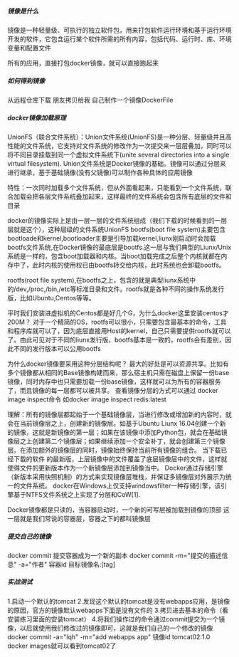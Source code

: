 ##### 镜像是什么
镜像是一种轻量级、可执行的独立软件包，用来打包软件运行环境和基于运行环境开发的软件，它包含运行某个软件所需的所有内容，包括代码、运行时、库、环境变量和配置文件

所有的应用，直接打包docker镜像，就可以直接跑起来

##### 如何得到镜像
从远程仓库下载
朋友拷贝给我
自己制作一个镜像DockerFile

##### docker镜像加载原理
UnionFS（联合文件系统）：Union文件系统(UnionFS)是一种分层、轻量级并且高性能的文件系统，它支持对文件系统的修改作为一次提交来一层层叠加，同时可以将不同目录挂载到同一个虚拟文件系统下(unite several directories into a single virtual filesystem). Union文件系统是Docker镜像的基础。镜像可以通过分层来进行继承，基于基础镜像(没有父镜像)可以制作各种具体的应用镜像

特性：一次同时加载多个文件系统，但从外面看起来，只能看到一个文件系统，联合加载会把各层文件系统叠加起来，这样最终的文件系统会包含所有底层的文件和目录

docker的镜像实际上是由一层一层的文件系统组成（我们下载的时候看到的一层层就是这个），这种层级的文件系统UnionFS
bootfs(boot file system)主要包含bootloade和kernel,bootloader主要是引导加载kernel,liunx刚启动时会加载bootfs文件系统,在Docker镜像的最底层是bootfs.这一层与我们典型的Liunx/Unix系统是一样的，包含boot加载器和内核。当boot加载完成之后整个内核就都在内存中了，此时内核的使用权已由bootfs转交给内核，此时系统也会卸载bootfs。

rootfs(root file system),在bootfs之上，包含的就是典型liunx系统中的/dev,/proc,/bin,/etc等标准目录和文件。rootfs就是各种不同的操作系统发行版，比如Ubuntu,Centos等等。

平时我们安装进虚拟机的Centos都是好几个G，为什么docker这里安装centos才200M？
对于一个精简的OS，rootfs可以很小，只需要包含最基本的命令，工具和程序库就可以了，因为底层直接用Host的kernel，自己只需要提供rootfs就可以了。由此可见对于不同的liunx发行版，bootfs基本是一致的，rootfs会有差别，因此不同的发行版本可以公用bootfs

为什么docker镜像要采用这种分层结构呢？
最大的好处是可以资源共享。比如有多个镜像都从相同的Base镜像构建而来，那么宿主机只需在磁盘上保留一份base镜像，同时内存中也只需要加载一份base镜像，这样就可以为所有的容器服务了，而且镜像的每一层都可以被共享。
查看镜像分层的方式可以通过 docker image inspect命令 如docker image inspect redis:latest

理解：所有的镜像层都起始于一个基础镜像层，当进行修改或增加新的内容时，就会在当前镜像层之上，创建新的镜像层。如基于Ubuntu Liunx 16.04创建一个新的镜像，这就是新镜像的第一层；如果在该镜像中添加Python包，就会在基础镜像层之上创建第二个镜像层；如果继续添加一个安全补丁，就会创建第三个镜像层。在添加额外的镜像层的同时，镜像始终保持当前所有镜像的组合。
当下载已经下载的软件  的最新版，上层镜像中的文件覆盖了底层镜像层中的文件，这样就使得文件的更新版本作为一个新镜像层添加到镜像当中。
Docker通过存储引擎（新版本采用快照机制）的方式来实现镜像层堆栈，并保证多镜像层对外展示为统一的文件系统。
docker在Windows上仅支持windowsfilter一种存储引擎，该引擎基于NTFS文件系统之上实现了分层和CoW[1].

Docker镜像都是只读的，当容器启动时，一个新的可写层被加载到镜像的顶部
这一层就是我们常说的容器层，容器之下的都叫镜像层

##### 提交自己的镜像
docker commit   提交容器成为一个新的副本
docker commit -m="提交的描述信息" -a="作者" 容器id 目标镜像名:[tag]

##### 实战测试
1.启动一个默认的tomcat
2.发现这个默认的tomcat是没有webapps应用，是镜像的原因，官方的镜像默认webapps下面是没有文件的
3.拷贝进去基本的命令（看安装练习里面的安装tomcat）
4.将我们操作过的命令通过commit提交为一个镜像，以后就使用我们修改过的镜像即可，这就是我们自己的一个修改的镜像
docker commit -a="lqh" -m="add webapps app" 镜像id tomcat02:1.0
docker images就可以看到tomcat02了




